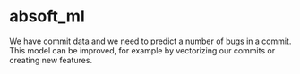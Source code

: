 # absoft_ml
We have commit data and we need to predict a number of bugs in a commit. 
This model can be improved, for example by vectorizing our commits or creating new features.
